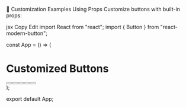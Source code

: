 🎨 Customization Examples
Using Props
Customize buttons with built-in props:

jsx
Copy
Edit
import React from "react";
import { Button } from "react-modern-button";

const App = () => (
  <div>
    <h1>Customized Buttons</h1>
    <Button label="Primary Button" color="primary" />
    <Button label="Secondary Button" color="secondary" />
    <Button label="Small Button" size="small" />
    <Button label="Large Button" size="large" />
    <Button
      label="Custom Styled Button"
      style={{
        backgroundColor: "green",
        color: "white",
        borderRadius: "8px",
      }}
    />
  </div>
);

export default App;